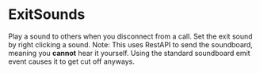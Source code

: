 # ExitSounds

Play a sound to others when you disconnect from a call.
Set the exit sound by right clicking a sound.
Note: This uses RestAPI to send the soundboard, meaning you **cannot** hear it yourself. Using the standard soundboard emit event causes it to get cut off anyways.
